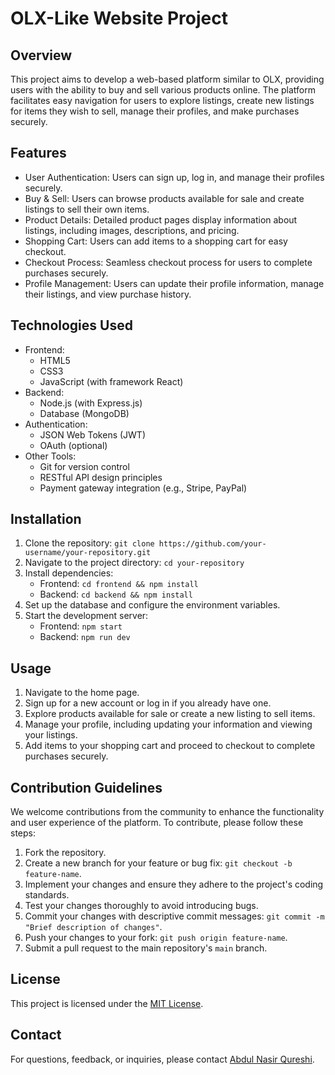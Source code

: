# OLX-Like Website Project

## Overview
This project aims to develop a web-based platform similar to OLX, providing users with the ability to buy and sell various products online. The platform facilitates easy navigation for users to explore listings, create new listings for items they wish to sell, manage their profiles, and make purchases securely.

## Features
- User Authentication: Users can sign up, log in, and manage their profiles securely.
- Buy & Sell: Users can browse products available for sale and create listings to sell their own items.
- Product Details: Detailed product pages display information about listings, including images, descriptions, and pricing.
- Shopping Cart: Users can add items to a shopping cart for easy checkout.
- Checkout Process: Seamless checkout process for users to complete purchases securely.
- Profile Management: Users can update their profile information, manage their listings, and view purchase history.

## Technologies Used
- Frontend:
  - HTML5
  - CSS3
  - JavaScript (with framework React)
- Backend:
  - Node.js (with Express.js)
  - Database (MongoDB)
- Authentication:
  - JSON Web Tokens (JWT)
  - OAuth (optional)
- Other Tools:
  - Git for version control
  - RESTful API design principles
  - Payment gateway integration (e.g., Stripe, PayPal)

## Installation
1. Clone the repository: `git clone https://github.com/your-username/your-repository.git`
2. Navigate to the project directory: `cd your-repository`
3. Install dependencies:
   - Frontend: `cd frontend && npm install`
   - Backend: `cd backend && npm install`
4. Set up the database and configure the environment variables.
5. Start the development server:
   - Frontend: `npm start`
   - Backend: `npm run dev`

## Usage
1. Navigate to the home page.
2. Sign up for a new account or log in if you already have one.
3. Explore products available for sale or create a new listing to sell items.
4. Manage your profile, including updating your information and viewing your listings.
5. Add items to your shopping cart and proceed to checkout to complete purchases securely.

## Contribution Guidelines
We welcome contributions from the community to enhance the functionality and user experience of the platform. To contribute, please follow these steps:
1. Fork the repository.
2. Create a new branch for your feature or bug fix: `git checkout -b feature-name`.
3. Implement your changes and ensure they adhere to the project's coding standards.
4. Test your changes thoroughly to avoid introducing bugs.
5. Commit your changes with descriptive commit messages: `git commit -m "Brief description of changes"`.
6. Push your changes to your fork: `git push origin feature-name`.
7. Submit a pull request to the main repository's `main` branch.

## License
This project is licensed under the [MIT License](LICENSE).

## Contact
For questions, feedback, or inquiries, please contact [Abdul Nasir Qureshi](qnasir575.com).

